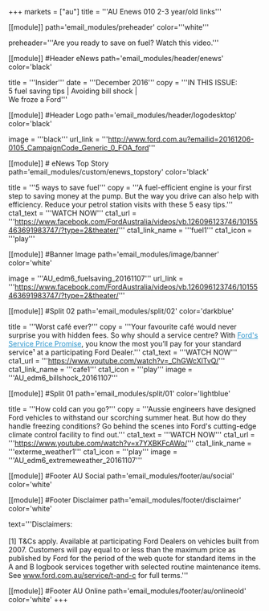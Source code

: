 +++
markets = ["au"]
title = '''AU Enews 010 2-3 year/old links'''

[[module]]
path='email_modules/preheader'
color='''white'''

   preheader='''Are you ready to save on fuel? Watch this video.'''

[[module]] #Header eNews
path='email_modules/header/enews'
color='black'

  title = '''Insider'''
  date = '''December 2016'''
  copy = '''IN THIS ISSUE:<br />5 fuel saving tips | Avoiding bill shock |<br />We froze a Ford'''

[[module]] #Header Logo
path='email_modules/header/logodesktop'
color='black'

  image = '''black'''
  url_link = '''http://www.ford.com.au?emailid=20161206-0105_CampaignCode_Generic_0_FOA_ford'''

[[module]] # eNews Top Story
path='email_modules/custom/enews_topstory'
color='black'

  title = '''5 ways to save fuel'''
  copy = '''A fuel-efficient engine is your first step to saving money at the pump. But the way you drive can also help with efficiency. Reduce your petrol station visits with these 5 easy tips.'''
  cta1_text = '''WATCH NOW'''
  cta1_url = '''https://www.facebook.com/FordAustralia/videos/vb.126096123746/10155463691983747/?type=2&theater/'''
  cta1_link_name = '''fuel1'''
  cta1_icon = '''play'''

  [[module]] #Banner Image
path='email_modules/image/banner'
color='white'

  image = '''AU_edm6_fuelsaving_20161107'''
  url_link = '''https://www.facebook.com/FordAustralia/videos/vb.126096123746/10155463691983747/?type=2&theater/'''

[[module]] #Split 02
path='email_modules/split/02'
color='darkblue'

  title = '''Worst café ever?'''
  copy = '''Your favourite café would never surprise you with hidden fees. So why should a service centre? With <a href="http://www.ford.com.au/owners/service/calculator?emailid=20161206-0105_CampaignCode_Generic_0_FOA_calculator1" style="text-decoration:underline; color:#2d96cd;">Ford's Service Price Promise</a>, you know the most you’ll pay for your standard service¹ at a participating Ford Dealer.'''
  cta1_text = '''WATCH NOW'''
  cta1_url = '''https://www.youtube.com/watch?v=_ChGWcXlTvQ/'''
  cta1_link_name = '''cafe1'''
  cta1_icon = '''play'''
  image = '''AU_edm6_billshock_20161107'''

[[module]] #Split 01
path='email_modules/split/01'
color='lightblue'

  title = '''How cold can you go?'''
  copy = '''Aussie engineers have designed Ford vehicles to withstand our scorching summer heat. But how do they handle freezing conditions? Go behind the scenes into Ford's cutting-edge climate control facility to find out.'''
  cta1_text = '''WATCH NOW'''
  cta1_url = '''https://www.youtube.com/watch?v=x7YXBKFcAWo/'''
  cta1_link_name = '''exterme_weather1'''
  cta1_icon = '''play'''
  image = '''AU_edm6_extremeweather_20161107'''


[[module]] #Footer AU Social
path='email_modules/footer/au/social'
color='white'

[[module]] #Footer Disclaimer
path='email_modules/footer/disclaimer'
color='white'

  text='''Disclaimers:<br /><br />[1] T&Cs apply. Available at participating Ford Dealers on vehicles built from 2007. Customers will pay equal to or less than the maximum price as published by Ford for the period of the web quote for standard items in the A and B logbook services together with selected routine maintenance items. See <a href="http://www.ford.com.au/service/t-and-c?emailid=20161206-0105_CampaignCode_Generic_0_FOA_terms" style="text-decoration:underline; color:#91a4b1">www.ford.com.au/service/t-and-c</a> for full terms.'''

[[module]] #Footer AU Online
path='email_modules/footer/au/onlineold'
color='white'
+++
